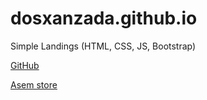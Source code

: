 # dosxanzada.github.io
Simple Landings (HTML, CSS, JS, Bootstrap)

[GitHub](http://github.com)

[Asem store](https://dosxanzada.github.io/ASEM-store/)
